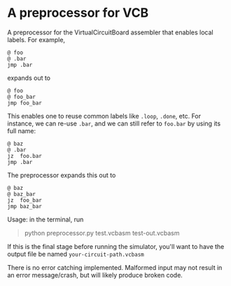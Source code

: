 # A preprocessor for VCB

A preprocessor for the VirtualCircuitBoard assembler that enables local labels. For example,
```
@ foo
@ .bar
jmp .bar
```
expands out to 
```
@ foo
@ foo_bar
jmp foo_bar
```
This enables one to reuse common labels like ```.loop```, ```.done```, etc.  For instance, we can re-use ```.bar```, and we can still refer to ```foo.bar``` by using its full name:
```
@ baz
@ .bar
jz  foo.bar
jmp .bar
```
The preprocessor expands this out to
```
@ baz
@ baz_bar
jz  foo_bar
jmp baz_bar
```
Usage: in the terminal, run
> python preprocessor.py test.vcbasm test-out.vcbasm

If this is the final stage before running the simulator, you'll want to have the output file be named ```your-circuit-path.vcbasm```

There is no error catching implemented. Malformed input may not result in an error message/crash, but will likely produce broken code.

